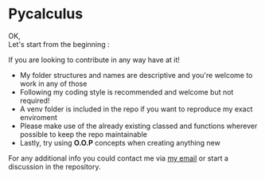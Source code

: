 <html>
<head>
</head>
    <body>
        <h1>
            Pycalculus
        </h1>
        <p>
            OK, <br> Let's start from the beginning :
        </p>
        <p>
            If you are looking to contribute in any way have at it!<br>
            <ul>
                <li>
                    My folder structures and names are descriptive and you're welcome to work in any of those
                </li>
                <li>
                    Following my coding style is recommended and welcome but not required!
                </li>
                <li>
                    A venv folder is included in the repo if you want to reproduce my exact enviroment
                </li>
                <li>
                    Please make use of the already existing classed and functions wherever possible to keep the repo maintainable
                </li>
                <li>
                    Lastly, try using <b>O.O.P</b> concepts when creating anything new
                </li>
            </ul>
        For any additional info you could contact me via <a href="mailto:kravdevmail@gmail.com">my email</a> or start a discussion in the repository.
        </p>
</body>
</html>